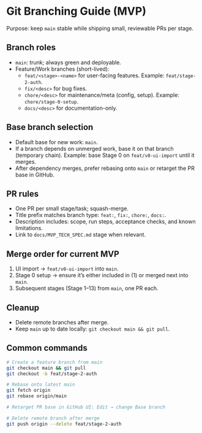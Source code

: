 # Git Branching Guide (MVP)

Purpose: keep `main` stable while shipping small, reviewable PRs per stage.

## Branch roles
- `main`: trunk; always green and deployable.
- Feature/Work branches (short-lived):
  - `feat/<stage>-<name>` for user-facing features. Example: `feat/stage-2-auth`.
  - `fix/<desc>` for bug fixes.
  - `chore/<desc>` for maintenance/meta (config, setup). Example: `chore/stage-0-setup`.
  - `docs/<desc>` for documentation-only.

## Base branch selection
- Default base for new work: `main`.
- If a branch depends on unmerged work, base it on that branch (temporary chain). Example: base Stage 0 on `feat/v0-ui-import` until it merges.
- After dependency merges, prefer rebasing onto `main` or retarget the PR base in GitHub.

## PR rules
- One PR per small stage/task; squash-merge.
- Title prefix matches branch type: `feat:`, `fix:`, `chore:`, `docs:`.
- Description includes: scope, run steps, acceptance checks, and known limitations.
- Link to `docs/MVP_TECH_SPEC.md` stage when relevant.

## Merge order for current MVP
1) UI import → `feat/v0-ui-import` into `main`.
2) Stage 0 setup → ensure it’s either included in (1) or merged next into `main`.
3) Subsequent stages (Stage 1–13) from `main`, one PR each.

## Cleanup
- Delete remote branches after merge.
- Keep `main` up to date locally: `git checkout main && git pull`.

## Common commands
```bash
# Create a feature branch from main
git checkout main && git pull
git checkout -b feat/stage-2-auth

# Rebase onto latest main
git fetch origin
git rebase origin/main

# Retarget PR base in GitHub UI: Edit → change Base branch

# Delete remote branch after merge
git push origin --delete feat/stage-2-auth
```


